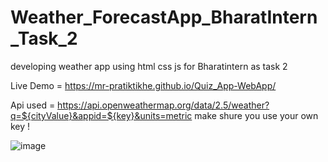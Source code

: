 # Weather_ForecastApp_BharatIntern_Task_2
developing weather app using html css js for Bharatintern as task 2

Live Demo =  https://mr-pratiktikhe.github.io/Quiz_App-WebApp/

Api used = https://api.openweathermap.org/data/2.5/weather?q=${cityValue}&appid=${key}&units=metric
make shure you use your own key !

![image](https://github.com/Mr-PratikTikhe/Weather_ForecastApp_BharatIntern_Task_2/assets/142296701/6ed02bda-a211-4cc4-a6b9-bec21d697538)
